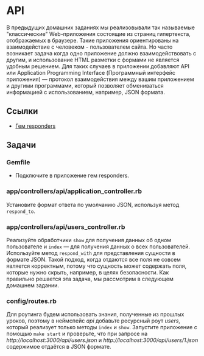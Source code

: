 # API

В предыдущих домашних заданиях мы реализовывали так называемые "классические" Web-приложения состоящие из страниц гипертекста, отображаемых в браузере. Такие приложения ориентированы на взаимодействие с человеком - пользователем сайта. Но часто возникает задача когда одно приложение должно взаимодействовать с другим, и использование HTML разметки с формами не является удобным решением. Для таких случаев в приложении добавляют API или Application Programming Interface (Программный интерфейс приложения) — протокол взаимодействия между вашим приложением и другими программами, который позволяет обмениваться информацией с использованием, например, JSON формата.

## Ссылки

* [Гем responders](https://github.com/heartcombo/responders)

## Задачи

### Gemfile

* Подключите в приложение гем responders.

### app/controllers/api/application_controller.rb

Установите формат ответа по умолчанию JSON, используя метод `respond_to`.

### app/controllers/api/users_controller.rb

Реализуйте обработчики `show` для получения данных об одном пользователе и `index` — для получения данных о всех пользователей. Используйте метод `respond_with` для представления сущности в формате JSON. Такой подход, когда отдаются все поля не совсем является корректным, потому что сущность может содержать поля, которые нужно скрыть, например, в целях безопасности. Как правильно решается эта задача, мы рассмотрим в следующем домашнем задании.

### config/routes.rb

Для роутинга будем использовать знания, полученные из прошлых уроков, поэтому в неймспейс *api* добавьте ресурсный роут *users*, который реализует только методы `index` и `show`. Запустите приложение с помощью `make start` и проверьте, что при запросе на *http://localhost:3000/api/users.json* и *http://localhost:3000/api/users/1.json* содержимое отдаётся в JSON формате.
